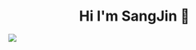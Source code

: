 ### <h1 align="center">Hi I'm SangJin 👋</h1>


<img src="https://i.pinimg.com/originals/75/9f/f1/759ff125fdedeafd3efe68514b70b120.gif">

<!--
**lsj0202/lsj0202** is a ✨ _special_ ✨ repository because its `README.md` (this file) appears on your GitHub profile.

Here are some ideas to get you started:

- 🔭 I’m currently working on ...
- 🌱 I’m currently learning ...
- 👯 I’m looking to collaborate on ...
- 🤔 I’m looking for help with ...
- 💬 Ask me about ...
- 📫 How to reach me: ...
- 😄 Pronouns: ...
- ⚡ Fun fact: ...
-->

